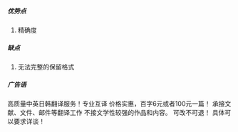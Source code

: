 ##### 优势点
1. 精确度
##### 缺点
1. 无法完整的保留格式
##### 广告语
高质量中英日韩翻译服务！专业互译
价格实惠，百字6元或者100元一篇！
承接文献、文件、邮件等翻译工作
不接文学性较强的作品和内容。
可改不可退！
具体可以要求详谈！